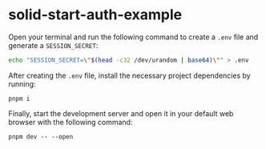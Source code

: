 # solid-start-auth-example

Open your terminal and run the following command to create a `.env` file and generate a `SESSION_SECRET`:

```bash
echo "SESSION_SECRET=\"$(head -c32 /dev/urandom | base64)\"" > .env
```

After creating the `.env` file, install the necessary project dependencies by running:

```
pnpm i
```

Finally, start the development server and open it in your default web browser with the following command:

```
pnpm dev -- --open
```
